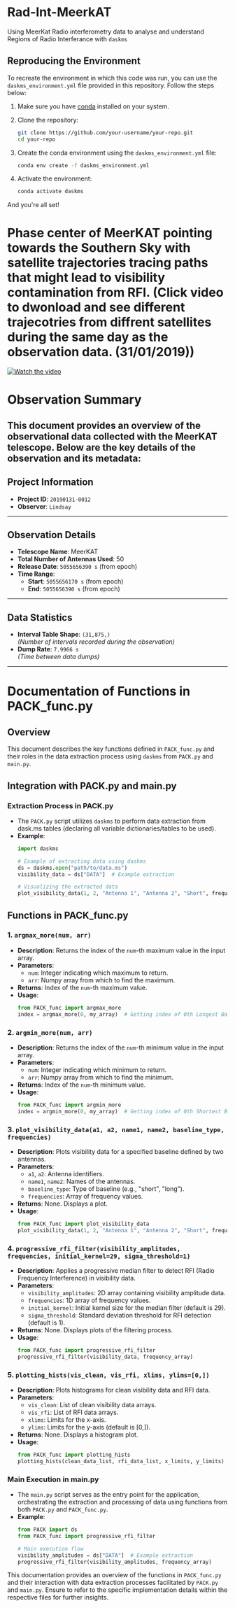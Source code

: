 # Rad-Int-MeerkAT
Using MeerKat Radio interferometry data to analyse and understand Regions of Radio Interferance with ```daskms```

## Reproducing the Environment

To recreate the environment in which this code was run, you can use the `daskms_environment.yml` file provided in this repository. Follow the steps below:

1. Make sure you have [conda](https://docs.conda.io/projects/conda/en/latest/user-guide/install/index.html) installed on your system.

2. Clone the repository:

   ```bash
   git clone https://github.com/your-username/your-repo.git
   cd your-repo
   ```

3. Create the conda environment using the `daskms_environment.yml` file:

   ```bash
   conda env create -f daskms_environment.yml
   ```

4. Activate the environment:

   ```bash
   conda activate daskms
   ```

And you're all set!

# Phase center of MeerKAT pointing towards the Southern Sky with satellite trajectories tracing paths that might lead to visibility contamination from RFI. (Click video to dwonload and see different trajecotries from diffrent satellites during the same day as the observation data. (31/01/2019))
[![Watch the video](Click_vid_img.png)](output.mp4)

# **Observation Summary**

This document provides an overview of the observational data collected with the **MeerKAT** telescope. Below are the key details of the observation and its metadata:
---

## **Project Information**
- **Project ID**: `20190131-0012`
- **Observer**: `Lindsay`

---

## **Observation Details**
- **Telescope Name**: MeerKAT  
- **Total Number of Antennas Used**: 50  
- **Release Date**: `5055656390 s` (from epoch)  
- **Time Range**:
  - **Start**: `5055656170 s` (from epoch)  
  - **End**: `5055656390 s` (from epoch)

---

## **Data Statistics**
- **Interval Table Shape**: `(31,875,)`  
  *(Number of intervals recorded during the observation)*  
- **Dump Rate**: `7.9966 s`  
  *(Time between data dumps)*

---

# Documentation of Functions in PACK_func.py

## Overview

This document describes the key functions defined in `PACK_func.py` and their roles in the data extraction process using `daskms` from `PACK.py` and `main.py`.


## Integration with PACK.py and main.py

### Extraction Process in PACK.py
- The `PACK.py` script utilizes `daskms` to perform data extraction from dask.ms tables (declaring all variable dictionaries/tables to be used).
- **Example**:
    ```python
    import daskms

    # Example of extracting data using daskms
    ds = daskms.open("path/to/data.ms")
    visibility_data = ds["DATA"]  # Example extraction

    # Visualizing the extracted data
    plot_visibility_data(1, 2, "Antenna 1", "Antenna 2", "Short", frequency_array)
    ```
    
## Functions in PACK_func.py

### 1. `argmax_more(num, arr)`
- **Description**: Returns the index of the `num`-th maximum value in the input array.
- **Parameters**:
  - `num`: Integer indicating which maximum to return.
  - `arr`: Numpy array from which to find the maximum.
- **Returns**: Index of the `num`-th maximum value.
- **Usage**:
    ```python
    from PACK_func import argmax_more
    index = argmax_more(0, my_array)  # Getting index of 0th Longest Baseline
    ```

### 2. `argmin_more(num, arr)`
- **Description**: Returns the index of the `num`-th minimum value in the input array.
- **Parameters**:
  - `num`: Integer indicating which minimum to return.
  - `arr`: Numpy array from which to find the minimum.
- **Returns**: Index of the `num`-th minimum value.
- **Usage**:
    ```python
    from PACK_func import argmin_more
    index = argmin_more(0, my_array)  # Getting index of 0th Shortest Baseline
    ```

### 3. `plot_visibility_data(a1, a2, name1, name2, baseline_type, frequencies)`
- **Description**: Plots visibility data for a specified baseline defined by two antennas.
- **Parameters**:
  - `a1`, `a2`: Antenna identifiers.
  - `name1`, `name2`: Names of the antennas.
  - `baseline_type`: Type of baseline (e.g., "short", "long").
  - `frequencies`: Array of frequency values.
- **Returns**: None. Displays a plot.
- **Usage**:
    ```python
    from PACK_func import plot_visibility_data
    plot_visibility_data(1, 2, "Antenna 1", "Antenna 2", "Short", frequency_array)
    ```

### 4. `progressive_rfi_filter(visibility_amplitudes, frequencies, initial_kernel=29, sigma_threshold=1)`
- **Description**: Applies a progressive median filter to detect RFI (Radio Frequency Interference) in visibility data.
- **Parameters**:
  - `visibility_amplitudes`: 2D array containing visibility amplitude data.
  - `frequencies`: 1D array of frequency values.
  - `initial_kernel`: Initial kernel size for the median filter (default is 29).
  - `sigma_threshold`: Standard deviation threshold for RFI detection (default is 1).
- **Returns**: None. Displays plots of the filtering process.
- **Usage**:
    ```python
    from PACK_func import progressive_rfi_filter
    progressive_rfi_filter(visibility_data, frequency_array)
    ```

### 5. `plotting_hists(vis_clean, vis_rfi, xlims, ylims=[0,])`
- **Description**: Plots histograms for clean visibility data and RFI data.
- **Parameters**:
  - `vis_clean`: List of clean visibility data arrays.
  - `vis_rfi`: List of RFI data arrays.
  - `xlims`: Limits for the x-axis.
  - `ylims`: Limits for the y-axis (default is [0,]).
- **Returns**: None. Displays a histogram plot.
- **Usage**:
    ```python
    from PACK_func import plotting_hists
    plotting_hists(clean_data_list, rfi_data_list, x_limits, y_limits)
    ```

### Main Execution in main.py
- The `main.py` script serves as the entry point for the application, orchestrating the extraction and processing of data using functions from both `PACK.py` and `PACK_func.py`.
- **Example**:
    ```python
    from PACK import ds
    from PACK_func import progressive_rfi_filter

    # Main execution flow
    visibility_amplitudes = ds["DATA"]  # Example extraction
    progressive_rfi_filter(visibility_amplitudes, frequency_array)
    ```
This documentation provides an overview of the functions in `PACK_func.py` and their interaction with data extraction processes facilitated by `PACK.py` and `main.py`. Ensure to refer to the specific implementation details within the respective files for further insights.


